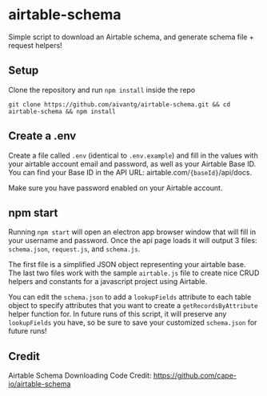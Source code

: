 # airtable-schema

Simple script to download an Airtable schema, and generate schema file + request helpers!

## Setup

Clone the repository and run `npm install` inside the repo

`git clone https://github.com/aivantg/airtable-schema.git && cd airtable-schema && npm install`

## Create a .env

Create a file called `.env` (identical to `.env.example`) and fill in the values with your airtable account email and password, as well as your Airtable Base ID. You can find your Base ID in the API URL: airtable.com/`{baseId}`/api/docs.

Make sure you have password enabled on your Airtable account.

## npm start

Running `npm start` will open an electron app browser window that will fill in your username and password. Once the api page loads it will output 3 files: `schema.json`, `request.js`, and `schema.js`.

The first file is a simplified JSON object representing your airtable base. The last two files work with the sample `airtable.js` file to create nice CRUD helpers and constants for a javascript project using Airtable.

You can edit the `schema.json` to add a `lookupFields` attribute to each table object to specify attributes that you want to create a `getRecordsByAttribute` helper function for. In future runs of this script, it will preserve any `lookupFields` you have, so be sure to save your customized `schema.json` for future runs!

## Credit

Airtable Schema Downloading Code Credit: https://github.com/cape-io/airtable-schema
